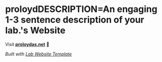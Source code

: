 
# proloydDESCRIPTION=An engaging 1-3 sentence description of your lab.'s Website

Visit **[proloydas.net](https://proloydas.net)** 🚀

_Built with [Lab Website Template](https://greene-lab.gitbook.io/lab-website-template-docs)_
